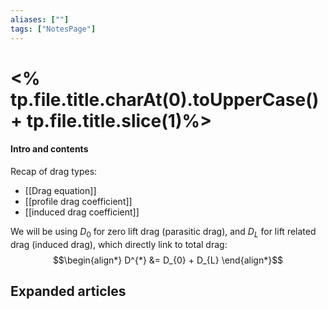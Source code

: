 ```yaml
---
aliases: [""]
tags: ["NotesPage"]
---
```


# <% tp.file.title.charAt(0).toUpperCase() + tp.file.title.slice(1)%>

#### Intro and contents
Recap of drag types:
- [[Drag equation]]
- [[profile drag coefficient]]
- [[induced drag coefficient]]

We will be using $D_{0}$ for zero lift drag (parasitic drag), and $D_{L}$ for lift related drag (induced drag), which directly link to total drag:
$$\begin{align*}
D^{*} &= D_{0} + D_{L}
\end{align*}$$


## Expanded articles
